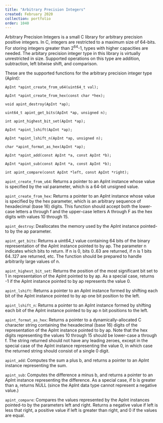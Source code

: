 ```yaml
---
title: "Arbitrary Precision Integers"
created: February 2020
collection: portfolio
order: 1040
---
```

Arbitrary Precision Integers is a small C library for arbitrary precision positive integers. In C, integers are restricted to a maximum size of 64-bits. For storing integers greater than 2<sup>64</sup>-1, types with higher capacities are needed. The arbitary precision integer type in this library is virtually unrestricted in size. Supported operations on this type are addition, subtraction, left bitwise shift, and comparison.

These are the supported functions for the arbitrary precision integer type (ApInt):

`ApInt *apint_create_from_u64(uint64_t val);`

`ApInt *apint_create_from_hex(const char *hex);`

`void apint_destroy(ApInt *ap);`

`uint64_t apint_get_bits(ApInt *ap, unsigned n);`

`int apint_highest_bit_set(ApInt *ap);`

`ApInt *apint_lshift(ApInt *ap);`

`ApInt *apint_lshift_n(ApInt *ap, unsigned n);`

`char *apint_format_as_hex(ApInt *ap);`

`ApInt *apint_add(const ApInt *a, const ApInt *b);`

`ApInt *apint_sub(const ApInt *a, const ApInt *b);`

`int apint_compare(const ApInt *left, const ApInt *right);`

`apint_create_from_u64`: Returns a pointer to an ApInt instance whose value is specified by the val parameter, which is a 64-bit unsigned value.

`apint_create_from_hex`: Returns a pointer to an ApInt instance whose value is specified by the hex parameter, which is an arbitrary sequence of hexadecimal (base 16) digits. This function should accept both the lower-case letters a through f and the upper-case letters A through F as the hex digits with values 10 through 15.

`apint_destroy`: Deallocates the memory used by the ApInt instance pointed-to by the ap parameter.

`apint_get_bits`: Returns a uint64_t value containing 64 bits of the binary representation of the ApInt instance pointed to by ap. The parameter n indicates which bits to return. If n is 0, bits 0..63 are returned, if n is 1 bits 64..127 are returned, etc. The function should be prepared to handle arbitrarily large values of n.

`apint_highest_bit_set`: Returns the position of the most significant bit set to 1 in representation of the ApInt pointed to by ap. As a special case, returns -1 if the ApInt instance pointed to by ap represents the value 0.

`apint_lshift`: Returns a pointer to an ApInt instance formed by shifting each bit of the ApInt instance pointed to by ap one bit position to the left.

`apint_lshift_n`: Returns a pointer to an ApInt instance formed by shifting each bit of the ApInt instance pointed to by ap n bit positions to the left.

`apint_format_as_hex`: Returns a pointer to a dynamically-allocated C character string containing the hexadecimal (base 16) digits of the representation of the ApInt instance pointed to by ap. Note that the hex digits representing the values 10 through 15 should be lower-case a through f. The string returned should not have any leading zeroes, except in the special case of the ApInt instance representing the value 0, in which case the returned string should consist of a single 0 digit.

`apint_add`: Computes the sum a plus b, and returns a pointer to an ApInt instance representing the sum.

`apint_sub`: Computes the difference a minus b, and returns a pointer to an ApInt instance representing the difference. As a special case, if b is greater than a, returns NULL (since the ApInt data type cannot represent a negative value.)

`apint_compare`: Compares the values represented by the ApInt instances pointed-to by the parameters left and right. Returns a negative value if left is less that right, a positive value if left is greater than right, and 0 if the values are equal.
